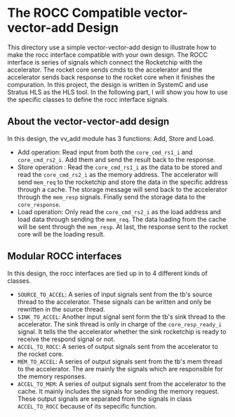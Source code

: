 # The ROCC Compatible vector-vector-add Design

This directory use a simple vector-vector-add design to illustrate how to make the rocc interface compatible with your own design. The ROCC interface is series of signals which connect the Rocketchip with the accelerator. The rocket core sends cmds to the accelerator and the accelerator sends back response to the rocket core when it finishes the compuration. In this project, the design is written in SystemC and use Stratus HLS as the HLS tool. In the following part, I will show you how to use the specific classes to define the rocc interface signals.  

## About the vector-vector-add design

In this design, the vv_add module has 3 functions: Add, Store and Load. 

* Add operation: Read input from both the `core_cmd_rs1_i` and `core_cmd_rs2_i`. Add them and send the result back to the response.
* Store operation : Read the `core_cmd_rs1_i` as the data to be stored and read the `core_cmd_rs2_i` as the memory address. The accelerator will send `mem_req` to the rocketchip and store the data in the specific address through a cache. The storage message will send back to the accelerator through the `mem_resp` signals. Finally send the storage data to the `core_response`.  
* Load operation: Only read the `core_cmd_rs2_i` as the load address and load data through sending the `mem_req`. The data loading from the cache will be sent through the `mem_resp`. At last, the response sent to the rocket core will be the loading result.

## Modular ROCC interfaces

In this design, the rocc interfaces are tied up in to 4 different kinds of classes. 
* `SOURCE_TO_ACCEL`: A series of input signals sent from the tb's source thread to the accelerator. These signals can be written and only be rewritten in the source thread.
* `SINK_TO_ACCEL`: Another input signal sent form the tb's sink thread to the accelerator. The sink thread is only in charge of the `core_resp_ready_i` signal. It tells the the accelerator whether the sink rocketchip is ready to receive the respond signal or not.
* `ACCEL_TO_ROCC`: A series of output signals sent from the accelerator to the rocket core. 
* `MEM_TO_ACCEL`: A series of output signals sent from the tb's mem thread to the accelerator. The are mainly the signals which are responsible for the memory responses. 
* `ACCEL_TO_MEM`: A series of output signals sent from the accelerator to the cache. It mainly includes the signals for sending the memory request. These output signals are separated from the signals in class `ACCEL_TO_ROCC` because of its sepecific function.

